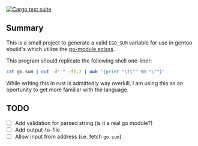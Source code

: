 [![Cargo test suite](https://github.com/ezzieyguywuf/rusty-egosum/actions/workflows/unit-tests.yml/badge.svg)](https://github.com/ezzieyguywuf/rusty-egosum/actions/workflows/unit-tests.yml)

Summary
-------

This is a small project to generate a valid `EGO_SUM` variable for use in gentoo
ebuild's which utilize the [go-module eclass][1].

This program should replicate the following shell one-liner:

```sh
cat go.sum | cut -d" " -f1,2 | awk '{print "\t\"" $0 "\""}'
```

While writing this in rust is admittedly way overkill, I am using this as an
oportunity to get more familiar with the language.

TODO
----

- [ ] Add validation for parsed string (is it a real go module?)
- [ ] Add output-to-file
- [ ] Allow input from address (i.e. fetch `go.sum`)

[1]: https://devmanual.gentoo.org/eclass-reference/go-module.eclass/index.html
